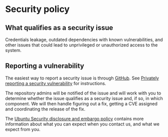 # Security policy

## What qualifies as a security issue

Credentials leakage, outdated dependencies with known vulnerabilities, and
other issues that could lead to unprivileged or unauthorized access to the
system.

## Reporting a vulnerability

The easiest way to report a security issue is through
[GitHub](https://github.com/canonical/consul-client-operator/security/advisories/new). See
[Privately reporting a security
vulnerability](https://docs.github.com/en/code-security/security-advisories/guidance-on-reporting-and-writing/privately-reporting-a-security-vulnerability)
for instructions.

The repository admins will be notified of the issue and will work with you
to determine whether the issue qualifies as a security issue and, if so, in
which component. We will then handle figuring out a fix, getting a CVE
assigned and coordinating the release of the fix.

The [Ubuntu Security disclosure and embargo
policy](https://ubuntu.com/security/disclosure-policy) contains more
information about what you can expect when you contact us, and what we
expect from you.
